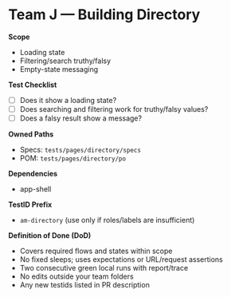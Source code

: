 # Team J — Building Directory

**Scope**

- Loading state
- Filtering/search truthy/falsy
- Empty-state messaging

**Test Checklist**

- [ ] Does it show a loading state?
- [ ] Does searching and filtering work for truthy/falsy values?
- [ ] Does a falsy result show a message?

**Owned Paths**

- Specs: `tests/pages/directory/specs`
- POM: `tests/pages/directory/po`

**Dependencies**

- app-shell

**TestID Prefix**

- `am-directory` (use only if roles/labels are insufficient)

**Definition of Done (DoD)**

- Covers required flows and states within scope
- No fixed sleeps; uses expectations or URL/request assertions
- Two consecutive green local runs with report/trace
- No edits outside your team folders
- Any new testids listed in PR description
